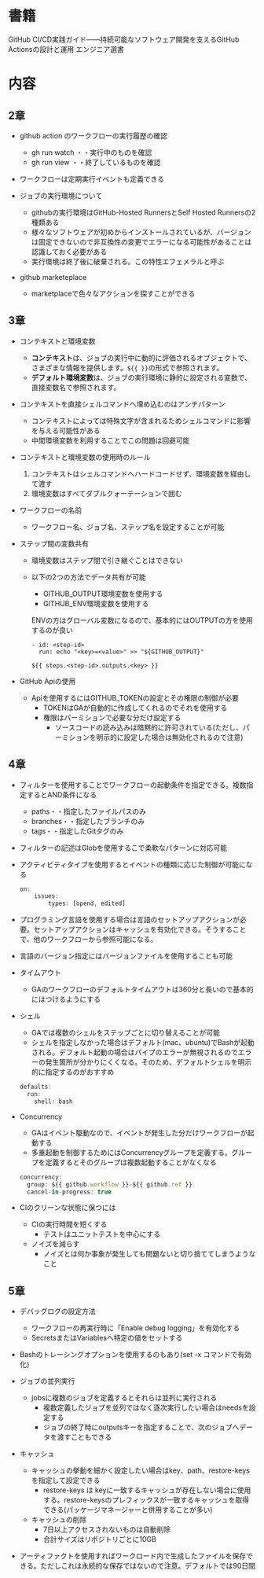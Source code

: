 # 書籍
GitHub CI/CD実践ガイド――持続可能なソフトウェア開発を支えるGitHub Actionsの設計と運用 エンジニア選書

# 内容
## 2章

- github action のワークフローの実行履歴の確認
    - gh run watch ・・実行中のものを確認
    - gh run view ・・終了しているものを確認

- ワークフローは定期実行イベントも定義できる

- ジョブの実行環境について
    - githubの実行環境はGitHub-Hosted RunnersとSelf Hosted Runnersの2種類ある
    - 様々なソフトウェアが初めからインストールされているが、バージョンは固定できないので非互換性の変更でエラーになる可能性があることは認識しておく必要がある
    - 実行環境は終了後に破棄される。この特性エフェメラルと呼ぶ

- github marketeplace
    - marketplaceで色々なアクションを探すことができる

## 3章

- コンテキストと環境変数
    - **コンテキスト**は、ジョブの実行中に動的に評価されるオブジェクトで、さまざまな情報を提供します。`${{ }}`の形式で参照されます。
    - **デフォルト環境変数**は、ジョブの実行環境に静的に設定される変数で、直接変数名で参照されます。

- コンテキストを直接シェルコマンドへ埋め込むのはアンチパターン
    - コンテキストによっては特殊文字が含まれるためシェルコマンドに影響を与える可能性がある
    - 中間環境変数を利用することでこの問題は回避可能
    
- コンテキストと環境変数の使用時のルール
    1. コンテキストはシェルコマンドへハードコードせず、環境変数を経由して渡す
    2. 環境変数はすべてダブルクォーテーションで囲む
    
- ワークフローの名前
    - ワークフロー名、ジョブ名、ステップ名を設定することが可能

- ステップ間の変数共有
    - 環境変数はステップ間で引き継ぐことはできない
    - 以下の2つの方法でデータ共有が可能
        - GITHUB_OUTPUT環境変数を使用する
        - GITHUB_ENV環境変数を使用する
        
        ENVの方はグローバル変数になるので、基本的にはOUTPUTの方を使用するのが良い
        
        ```
        - id: <step-id>
          run: echo "<key>=<value>" >> "${GITHUB_OUTPUT}"
        ```

        ```
        ${{ steps.<step-id>.outputs.<key> }}
        ```
        
        
- GitHub Apiの使用
    - Apiを使用するにはGITHUB_TOKENの設定とその権限の制御が必要
        - TOKENはGAが自動的に作成してくれるのでそれを使用する
        - 権限はパーミションで必要な分だけ設定する
            - ソースコードの読み込みは暗黙的に許可されている(ただし、パーミションを明示的に設定した場合は無効化されるので注意)

## 4章

- フィルターを使用することでワークフローの起動条件を指定できる。複数指定するとAND条件になる
    - paths・・指定したファイルパスのみ
    - branches・・指定したブランチのみ
    - tags・・指定したGitタグのみ

- フィルターの記述はGlobを使用するこで柔軟なパターンに対応可能

- アクティビティタイプを使用するとイベントの種類に応じた制御が可能になる
    
    ```jsx
    on:
    	issues:
    		types: [opend, edited]
    ```
    
- プログラミング言語を使用する場合は言語のセットアップアクションが必要。セットアップアクションはキャッシュを有効化できる。そうすることで、他のワークフローから参照可能になる。

- 言語のバージョン指定にはバージョンファイルを使用することも可能

- タイムアウト
    - GAのワークフローのデフォルトタイムアウトは360分と長いので基本的にはつけるようにする

- シェル
    - GAでは複数のシェルをステップごとに切り替えることが可能
    - シェルを指定しなかった場合はデフォルト(mac、ubuntu)でBashが起動される。デフォルト起動の場合はパイプのエラーが無視されるのでエラーの発生箇所が分かりにくくなる。そのため、デフォルトシェルを明示的に指定するのがおすすめ
    
    ```jsx
    defaults:
      run:
        shell: bash
    ```
    
- Concurrency
    - GAはイベント駆動なので、イベントが発生した分だけワークフローが起動する
    - 多重起動を制御するためにはConcurrencyグループを定義する。グループを定義するとそのグループは複数起動することがなくなる
    
    ```jsx
    concurrency:
      group: ${{ github.workflow }}-${{ github.ref }}
      cancel-in-progress: true
    ```
    
- CIのクリーンな状態に保つには
    - CIの実行時間を短くする
        - テストはユニットテストを中心にする
    - ノイズを減らす
        - ノイズとは何か事象が発生しても問題ないと切り捨ててしまうようなこと
        

## 5章

- デバッグログの設定方法
    - ワークフローの再実行時に「Enable debug logging」を有効化する
    - SecretsまたはVariablesへ特定の値をセットする

- Bashのトレーシングオプションを使用するのもあり(set -x コマンドで有効化)

- ジョブの並列実行
    - jobsに複数のジョブを定義するとそれらは並列に実行される
        - 複数定義したジョブを並列ではなく逐次実行したい場合はneedsを設定する
        - ジョブの終了時にoutputsキーを指定することで、次のジョブへデータを渡すこともできる

- キャッシュ
    - キャッシュの挙動を細かく設定したい場合はkey、path、restore-keysを指定して設定できる
        - restore-keys は keyに一致するキャッシュが存在しない場合に使用する。restore-keysのプレフィックスが一致するキャッシュを取得できる(パッケージマネージャーと併用することが多い)
    - キャッシュの削除
        - 7日以上アクセスされないものは自動削除
        - 合計サイズはリポジトリごとに10GB
    
- アーティファクトを使用すればワークロード内で生成したファイルを保存できる。ただしこれは永続的な保存ではないので注意。デフォルトでは90日間
